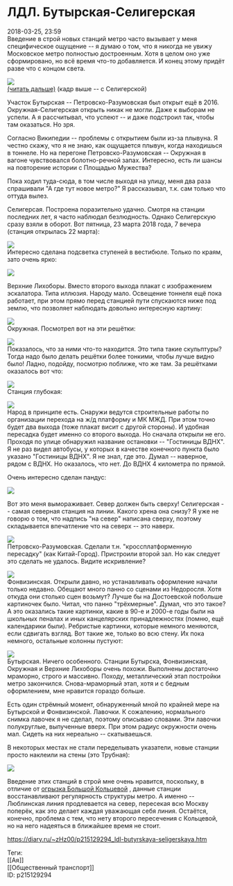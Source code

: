 ЛДЛ. Бутырская-Селигерская
===========================

   
 2018-03-25, 23:59   
  Введение в строй новых станций метро часто вызывает у меня специфическое ощущение -- я думаю о том, что я никогда не увижу Московское метро полностью достроенным. Хотя в целом оно уже сформировано, но всё время что-то добавляется. И конец этому придёт разве что с концом света.   
   
   [![](pics/bRDkO5Ol.jpg)](https://i.imgur.com/bRDkO5O.jpg)     
  [(читать дальше)](https://zHz00.diary.ru/p215129294.htm?index=1#linkmore215129294m1)    (кадр выше -- с Селигерской)   
   
 Участок Бутырская -- Петровско-Разумовская был открыт ещё в 2016. Окружная-Селигерская открыть никак не могли. Даже к выборам не успели. А я рассчитывал, что успеют -- и даже подстроил так, чтобы там оказаться. Но зря.   
   
 Согласно Википедии -- проблемы с открытием были из-за плывуна. Я честно скажу, что я не знаю, как ощущается плывун, когда находишься в тоннеле. Но на перегоне Петровско-Разумовская -- Окружная в вагоне чувствовался болотно-речной запах. Интересно, есть ли шансы на повторение истории с Площадью Мужества?   
   
 Пока ходил туда-сюда, в том числе выходя на улицу, меня два раза спрашивали "А где тут новое метро?" Я рассказывал, т.к. сам только что оттуда вылез.   
   
 Селигерсая. Построена поразительно удачно. Смотря на станции последних лет, я часто наблюдал безлюдность. Однако Селигерскую сразу взяли в оборот. Вот пятница, 23 марта 2018 года, 7 вечера (станция открылась 22 марта):   
   
   [![](pics/8jGFjr5l.jpg)](https://i.imgur.com/8jGFjr5.jpg)     
 Интересно сделана подсветка ступеней в вестибюле. Только по краям, зато очень ярко:   
   
   [![](pics/6Qr6NeEl.jpg)](https://i.imgur.com/6Qr6NeE.jpg)     
   
 Верхние Лихоборы. Вместо второго выхода плакат с изображением эскалатора. Типа иллюзия. Народу мало. Освещение тоннеля ещё пока работает, при этом прямо перед станцией пути спускаются ниже под землю, что позволяет наблюдать довольно интересную картину:   
   
   [![](pics/yOOWnxll.jpg)](https://i.imgur.com/yOOWnxl.jpg)     
 Окружная. Посмотрел вот на эти решётки:   
   
   [![](pics/phrDiyjl.jpg)](https://i.imgur.com/phrDiyj.jpg)     
 Показалось, что за ними что-то находится. Это типа такие скульптуры? Тогда надо было делать решётки более тонкими, чтобы лучше видно было! Ладно, подойду, посмотрю поближе, что же там. За решётками оказалось вот что:   
   
   [![](pics/2784Lx8l.jpg)](https://i.imgur.com/2784Lx8.jpg)     
 Станция глубокая:   
   
   [![](pics/heIrQrCl.jpg)](https://i.imgur.com/heIrQrC.jpg)     
 Народ в принципе есть. Снаружи ведутся строительные работы по организации перехода на ж/д платформу и МК МЖД. При этом точно будет два выхода (тоже плакат висит с другой стороны). И удобная пересадка будет именно со второго выхода. Но сначала открыли не его. Проходя по улице обнаружил название остановки -- "Гостиницы ВДНХ". Я не раз видел автобусы, у которых в качестве конечного пункта было указано "Гостиницы ВДНХ". Я не знал, где это. Думал -- наверное, рядом с ВДНХ. Но оказалось, что нет. До ВДНХ 4 километра по прямой.   
   
 Очень интересно сделан пандус:   
   
   [![](pics/JPSQWOkl.jpg)](https://i.imgur.com/JPSQWOk.jpg)     
   
 Вот это меня вымораживает. Север должен быть сверху! Селигерская -- самая северная станция на линии. Какого хрена она снизу? Я уже не говорю о том, что надпись "на север" написана сверху, поэтому складывается впечатление что на северх -- это наверх.   
   
   [![](pics/hJCDr8tl.jpg)](https://i.imgur.com/hJCDr8t.jpg)     
 Петровско-Разумовская. Сделали т.н. "кроссплатформенную пересадку" (как Китай-Город). Пристроили второй зал. Но как следует это сделать не удалось. Видите искривление?   
   
   [![](pics/2iYUjzYl.jpg)](https://i.imgur.com/2iYUjzY.jpg)     
 Фонвизинская. Открыли давно, но устанавливать оформление начали только недавно. Обещают много панно со сценами из Недоросля. Хотя откуда они столько сцен возьмут? Лучше бы на Достоевской побольше картиночек было. Читал, что панно "трёхмерные". Думал, что это такое? А это оказались такие картинки, какие в 90-е и 2000-е годы были на школьных пеналах и иных канцелярских принадлежностях (помню, ещё календарики были). Ребристые картинки, которые немного меняются, если сдвигать взгляд. Вот такие же, только во всю стену. Их пока немного, остальные колонны пустуют:   
   
   [![](pics/NGd6wZUl.jpg)](https://i.imgur.com/NGd6wZU.jpg)     
 Бутырская. Ничего особенного. Станции Бутырска, Фонвизинская, Окружная и Верхние Лихоборы очень похожи. Выполнены достаточно мраморно, строго и массивно. Походу, металлический этап постройки метро закончился. Снова-мраморный этап, хотя и с бедным оформлением, мне нравится гораздо больше.   
   
 Есть один стрёмный момент, обнаруженный мной по крайней мере на Бутырской и Фонвизинской. Лавочки. К сожалению, нормального снимка лавочек я не сделал, поэтому описываю словами. Эти лавочки полукруглые, выпученные вверх. При этом радиус окружности очень мал. Сидеть на них нереально -- скатываешься.   
   
 В некоторых местах не стали переделывать указатели, новые станции просто наклеили на стены (это Трубная):   
   
   [![](pics/GAfFMYLl.jpg)](https://i.imgur.com/GAfFMYL.jpg)     
   
 Введение этих станций в строй мне очень нравится, поскольку, в отличие от  [огрызка Большой Кольцевой](Огрызок%20Большой%20Кольцевой%20линии)  , данные станции восстанавливают регулярность структуры метро. А именно -- Люблинская линия продлевается на север, пересекая всю Москву поперёк, как это делает каждая уважающая себя линия. Остаётся, конечно, проблема с тем, что нету второго пересечения с Кольцевой, но на него надеяться в ближайшее время не стоит.   
     
    
 <https://diary.ru/~zHz00/p215129294_ldl-butyrskaya-seligerskaya.htm>   
   
 Теги:   
 [[Ая]]   
 [[Общественный транспорт]]   
 ID: p215129294